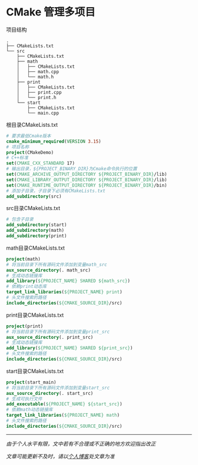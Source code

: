 # CMake 管理多项目

项目结构

```
.
├── CMakeLists.txt
└── src
    ├── CMakeLists.txt
    ├── math
    │   ├── CMakeLists.txt
    │   ├── math.cpp
    │   └── math.h
    ├── print
    │   ├── CMakeLists.txt
    │   ├── print.cpp
    │   └── print.h
    └── start
        ├── CMakeLists.txt
        └── main.cpp
```

根目录CMakeLists.txt

```cmake
# 要求最低Cmake版本
cmake_minimum_required(VERSION 3.15)
# 项目名称
project(CMakeDemo)
# C++标准
set(CMAKE_CXX_STANDARD 17)
# 输出目录，${PROJECT_BINARY_DIR}为Cmake命令执行的位置
set(CMAKE_ARCHIVE_OUTPUT_DIRECTORY ${PROJECT_BINARY_DIR}/lib)
set(CMAKE_LIBRARY_OUTPUT_DIRECTORY ${PROJECT_BINARY_DIR}/lib)
set(CMAKE_RUNTIME_OUTPUT_DIRECTORY ${PROJECT_BINARY_DIR}/bin)
# 添加子目录，子目录下必须有CMakeLists.txt
add_subdirectory(src)
```

src目录CMakeLists.txt

```cmake
# 包含子目录
add_subdirectory(start)
add_subdirectory(math)
add_subdirectory(print)
```

math目录CMakeLists.txt

```cmake
project(math)
# 将当前目录下所有源码文件添加到变量math_src
aux_source_directory(. math_src)
# 生成动态链接库
add_library(${PROJECT_NAME} SHARED ${math_src})
# 依赖print动态库
target_link_libraries(${PROJECT_NAME} print)
# 头文件搜索的路径
include_directories(${CMAKE_SOURCE_DIR}/src)
```

print目录CMakeLists.txt

```cmake
project(print)
# 将当前目录下所有源码文件添加到变量print_src
aux_source_directory(. print_src)
# 生成动态链接库
add_library(${PROJECT_NAME} SHARED ${print_src})
# 头文件搜索的路径
include_directories(${CMAKE_SOURCE_DIR}/src)
```

start目录CMakeLists.txt

```cmake
project(start_main)
# 将当前目录下所有源码文件添加到变量start_src
aux_source_directory(. start_src)
# 生成可执行文件
add_executable(${PROJECT_NAME} ${start_src})
# 依赖math动态链接库
target_link_libraries(${PROJECT_NAME} math)
# 头文件搜索的路径
include_directories(${CMAKE_SOURCE_DIR}/src)
```






***
*由于个人水平有限，文中若有不合理或不正确的地方欢迎指出改正*

*文章可能更新不及时，请以[个人博客](https://zcteo.top/)处文章为准*

